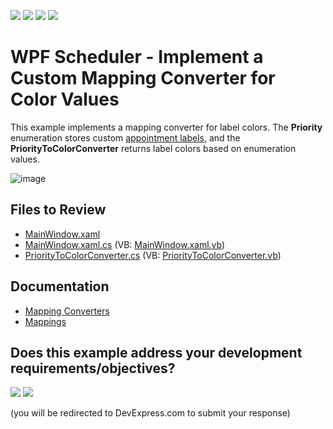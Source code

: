 <!-- default badges list -->
![](https://img.shields.io/endpoint?url=https://codecentral.devexpress.com/api/v1/VersionRange/128656024/22.2.2%2B)
[![](https://img.shields.io/badge/Open_in_DevExpress_Support_Center-FF7200?style=flat-square&logo=DevExpress&logoColor=white)](https://supportcenter.devexpress.com/ticket/details/T587301)
[![](https://img.shields.io/badge/📖_How_to_use_DevExpress_Examples-e9f6fc?style=flat-square)](https://docs.devexpress.com/GeneralInformation/403183)
[![](https://img.shields.io/badge/💬_Leave_Feedback-feecdd?style=flat-square)](#does-this-example-address-your-development-requirementsobjectives)
<!-- default badges end -->

# WPF Scheduler - Implement a Custom Mapping Converter for Color Values

This example implements a mapping converter for label colors. The **Priority** enumeration stores custom [appointment labels](https://docs.devexpress.com/WPF/119214/controls-and-libraries/scheduler/appointments/labels), and the **PriorityToColorConverter** returns label colors based on enumeration values.

![image](https://github.com/DevExpress-Examples/how-to-implement-a-custom-mapping-converter-for-color-values-t587301/assets/65009440/e3746e4d-2dfa-4dd2-8d51-ccdc402dfacb)

## Files to Review

* [MainWindow.xaml](./CS/ColorMappingExample/MainWindow.xaml)
* [MainWindow.xaml.cs](./CS/ColorMappingExample/MainWindow.xaml.cs) (VB: [MainWindow.xaml.vb](./VB/ColorMappingExample/MainWindow.xaml.vb))
* [PriorityToColorConverter.cs](./CS/ColorMappingExample/PriorityToColorConverter.cs) (VB: [PriorityToColorConverter.vb](./VB/ColorMappingExample/PriorityToColorConverter.vb))

## Documentation

* [Mapping Converters](https://docs.devexpress.com/WPF/119833/controls-and-libraries/scheduler/data-binding/mapping-converters)
* [Mappings](https://docs.devexpress.com/WPF/119493/controls-and-libraries/scheduler/data-binding/mappings)
<!-- feedback -->
## Does this example address your development requirements/objectives?

[<img src="https://www.devexpress.com/support/examples/i/yes-button.svg"/>](https://www.devexpress.com/support/examples/survey.xml?utm_source=github&utm_campaign=wpf-scheduler-implement-custom-mapping-converter-for-color-values&~~~was_helpful=yes) [<img src="https://www.devexpress.com/support/examples/i/no-button.svg"/>](https://www.devexpress.com/support/examples/survey.xml?utm_source=github&utm_campaign=wpf-scheduler-implement-custom-mapping-converter-for-color-values&~~~was_helpful=no)

(you will be redirected to DevExpress.com to submit your response)
<!-- feedback end -->
